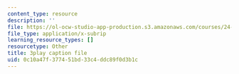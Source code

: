 ```yaml
---
content_type: resource
description: ''
file: https://ol-ocw-studio-app-production.s3.amazonaws.com/courses/24-908-creole-language-and-caribbean-identities-spring-2017/0c10a47f377451bd33c4ddc89f0d3b1c_JDRa0SwOf2k.srt
file_type: application/x-subrip
learning_resource_types: []
resourcetype: Other
title: 3play caption file
uid: 0c10a47f-3774-51bd-33c4-ddc89f0d3b1c
---
```

